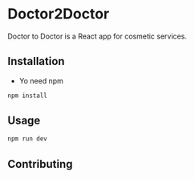 # Doctor2Doctor

Doctor to Doctor is a React app for cosmetic services.

## Installation

- Yo need npm

```bash
npm install
```

## Usage

```bash
npm run dev
```

## Contributing
